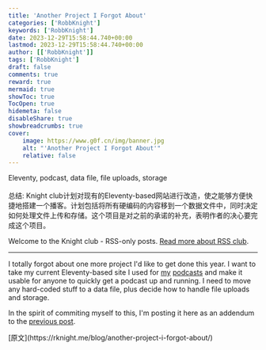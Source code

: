 ```yaml
---
title: 'Another Project I Forgot About'
categories: ['RobbKnight']
keywords: ['RobbKnight']
date: 2023-12-29T15:58:44.740+00:00
lastmod: 2023-12-29T15:58:44.740+00:00
author: [['RobbKnight']]
tags: ['RobbKnight']
draft: false 
comments: true
reward: true 
mermaid: true 
showToc: true 
TocOpen: true 
hidemeta: false 
disableShare: true 
showbreadcrumbs: true 
cover:
    image: https://www.g0f.cn/img/banner.jpg
    alt: "'Another Project I Forgot About'"
    relative: false
---
```


<div>

<div> Eleventy, podcast, data file, file uploads, storage
<br/><br/>总结:
Knight club计划对现有的Eleventy-based网站进行改造，使之能够方便快捷地搭建一个播客。计划包括将所有硬编码的内容移到一个数据文件中，同时决定如何处理文件上传和存储。这个项目是对之前的承诺的补充，表明作者的决心要完成这个项目。 <div>
<p>Welcome to the Knight club - RSS-only posts. <a href="https://daverupert.com/rss-club/">Read more about RSS club</a>.</p> <hr/> <p>I totally forgot about one more project I'd like to get done this year. I want to take my current Eleventy-based site I used for <a href="https://ruminatepodcast.com/">my</a> <a href="https://wegot.family/">podcasts</a> and make it usable for anyone to quickly get a podcast up and running. I need to move any hard-coded stuff to a data file, plus decide how to handle file uploads and storage.</p>
<p>In the spirit of commiting myself to this, I'm posting it here as an addendum to the <a href="https://rknight.me/blog/welcome-to-the-knight-club/">previous post</a>.</p>
</div></div>
</div>

<div>
[原文](https://rknight.me/blog/another-project-i-forgot-about/)
</div>

